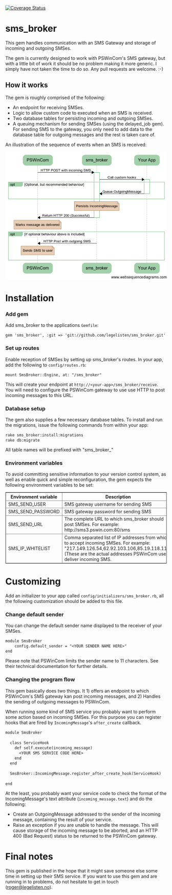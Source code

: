 [![Coverage Status](https://coveralls.io/repos/github/legelisten/sms_broker/badge.svg?branch=master)](https://coveralls.io/github/legelisten/sms_broker?branch=master)

sms_broker
==========

This gem handles communication with an SMS Gateway and storage of incoming and outgoing SMSes.

The gem is currently designed to work with PSWinCom's SMS gateway, but with a little bit of work it should be no problem making it more generic. I simply have not taken the time to do so. Any pull requests are welcome. :-)


How it works
------------

The gem is roughly comprised of the following:

  * An endpoint for receiving SMSes.
  * Logic to allow custom code to executed when an SMS is received.
  * Two database tables for persisting incoming and outgoing SMSes.
  * A queuing mechanism for sending SMSes (using the delayed_job gem). For sending SMS to the gateway, you only need to add data to the database table for outgoing messages and the rest is taken care of.

An illustration of the sequence of events when an SMS is received:

![Test](sequence_diagram.png)

<!-- Code for generating diagram at www.websequencediagrams.com


PSWinCom->sms_broker: HTTP POST with incoming SMS
activate sms_broker

"sms_broker"->Your App: Call custom hooks
activate Your App

opt Optional, but recommended behaviour
    Your App -> sms_broker: Queue OutgoingMessage
deactivate Your App
    note over sms_broker: Persist OutgoingMessage
end

note over sms_broker: Persists IncomingMessage

sms_broker->PSWinCom: Return HTTP 200 (Successful)
deactivate sms_broker

note over PSWinCom: Marks message as delivered

opt If optional behaviour above is included
    sms_broker->PSWinCom: HTTP Post with outgoing SMS
    note over PSWinCom: Sends SMS to user
end

-->


Installation
============

### Add gem

Add sms_broker to the applications `Gemfile`:

    gem 'sms_broker', :git => 'git://github.com/legelisten/sms_broker.git'


### Set up routes

Enable reception of SMSes by setting up sms_broker's routes. In your app, add the following to `config/routes.rb`:

    mount SmsBroker::Engine, at: "/sms_broker"

This will create your endpoint at `http://<your-app>/sms_broker/receive`. You will need to configure the PSWinCom gateway to use use HTTP to post incoming messages to this URL.


### Database setup

The gem also supplies a few necessary database tables. To install and run the migrations, issue the following commands from within your app:

    rake sms_broker:install:migrations
    rake db:migrate

All table names will be prefixed with "sms_broker_"

### Environment variables

To avoid committing sensitive information to your version control system, as well as enable quick and simple reconfiguration, the gem expects the following environment variables to be set:

<table border="1">
  <thead>
    <tr>
      <th width="200">Environment variable</th><th>Description</th>
    </tr>
  <thead>
  <tr>
    <td>SMS_SEND_USER</td><td>SMS gateway username for sending SMS</td>
  </tr>
  <tr>
    <td>SMS_SEND_PASSWORD</td><td>SMS gateway password for sending SMS</td>
  </tr>
  <tr>
    <td>SMS_SEND_URL</td><td>The complete URL to which sms_broker should post SMSes. For example: http://sms3.pswin.com:80/sms</td>
  </tr>
  <tr>
    <td>SMS_IP_WHITELIST</td><td>Comma separated list of IP addresses from which to accept incoming SMSes. For example: "217.149.126.54,62.92.103.106,85.19.118.116" (These are the actual addresses PSWinCom use to deliver incoming SMS.</td>
  </tr>
</table>



Customizing
===========

Add an initializer to your app called `config/initializers/sms_broker.rb`, all the following customization should be added to this file.


### Change default sender

You can change the default sender name displayed to the receiver of your SMSes.

    module SmsBroker
        config.default_sender = "<YOUR SENDER NAME HERE>"
    end

Please note that PSWinCom limits the sender name to 11 characters. See their technical documentation for further details.

### Changing the program flow

This gem basically does two things. It 1) offers an endpoint to which PSWinCom's SMS gateway kan post incoming messages, and 2) Handles the sending of outgoing messages to PSWinCom.

When running some kind of SMS service you probably want to perform some action based on incoming SMSes. For this purpose you can register hooks that are fired by `IncomingMessage`'s `after_create` callback.

    module SmsBroker

      class ServiceHook
        def self.execute(incoming_message)
          <YOUR SMS SERVICE CODE HERE>
        end
      end

      SmsBroker::IncomingMessage.register_after_create_hook(ServiceHook)

    end

At the least, you probably want your service code to check the format of the IncomingMessage's text attribute (`incoming_message.text`) and do the following:

* Create an OutgoingMessage addressed to the sender of the incoming message, containing the result of your service.
* Raise an exception if you are unable to handle the message. This will cause storage of the incoming message to be aborted, and an HTTP 400 (Bad Request) status to be returned to the PSWinCom gateway.


Final notes
===========

This gem is published in the hope that it might save someone else some time in setting up their SMS service. If you want to use this gem and are running in to problems, do not hesitate to get in touch (<roger@legelisten.no>).
